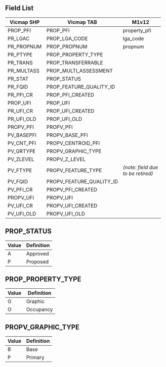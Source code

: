 ## Field List

Vicmap SHP|Vicmap TAB|M1v12
----------|----------|----------
PROP_PFI|PROP_PFI|property_pfi
PR_LGAC|PROP_LGA_CODE|lga_code
PR_PROPNUM|PROP_PROPNUM|propnum
PR_PTYPE|PROP_PROPERTY_TYPE|
PR_TRANS|PROP_TRANSFERRABLE|
PR_MULTASS|PROP_MULTI_ASSESSMENT|
PR_STAT|PROP_STATUS|
PR_FQID|PROP_FEATURE_QUALITY_ID|
PR_PFI_CR|PROP_PFI_CREATED|
PROP_UFI|PROP_UFI|
PR_UFI_CR|PROP_UFI_CREATED|
PR_UFI_OLD|PROP_UFI_OLD|
PROPV_PFI|PROPV_PFI|
PV_BASEPFI|PROPV_BASE_PFI|
PV_CNT_PFI|PROPV_CENTROID_PFI|
PV_GRTYPE|PROPV_GRAPHIC_TYPE|
PV_ZLEVEL|PROPV_Z_LEVEL |
PV_FTYPE|PROPV_FEATURE_TYPE|_(note: field due to be retired)_
PV_FQID|PROPV_FEATURE_QUALITY_ID|
PV_PFI_CR|PROPV_PFI_CREATED |
PROPV_UFI|PROPV_UFI |
PV_UFI_CR|PROPV_UFI_CREATED|
PV_UFI_OLD|PROPV_UFI_OLD|

## PROP_STATUS

Value|Definition
--|--
A | Approved
P | Proposed

## PROP_PROPERTY_TYPE
Value|Definition
--|--
G | Graphic
O | Occupancy

## PROPV_GRAPHIC_TYPE
Value|Definition
--|--
B | Base
P | Primary
